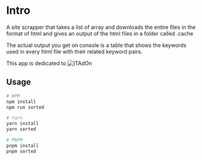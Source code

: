 # Intro

A site scrapper that takes a list of array and downloads the entire files in the format of html and gives an output of the html files in a folder called .cache

The actual output you get on console is a table that shows the keywords used in every html file with their related keyword pairs.

This app is dedicated to ![ITAdOn](https://itadon.com)

## Usage

```bash
# NPM
npm install
npm run sorted

# Yarn
yarn install
yarn sorted

# PNPM
pnpm install
pnpm sorted
```

<!-- Dates are sorted in dd/mm/yyyy format -->

<!--
| Command          | Description          |
| ---------------- | -------------------- |
| `npm start`      | Run the script       |
 -->

<!--
- scrap from excel
- - only keyword finder
- - only url scrapper
- - both

- scrap from json
- - only keyword finder
- - only url scrapper
- - both
-->
